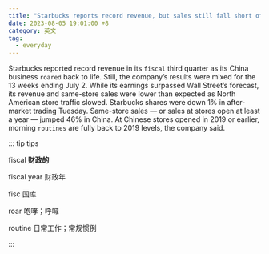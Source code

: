 ```yaml
---
title: "Starbucks reports record revenue, but sales still fall short of expectations"
date: 2023-08-05 19:01:00 +8
category: 英文
tag:
  - everyday
---
```


Starbucks reported record revenue in its `fiscal` third quarter as its China business `roared` back to life. Still, the company’s results were mixed for the 13 weeks ending July 2. While its earnings surpassed Wall Street’s forecast, its revenue and same-store sales were lower than expected as North American store traffic slowed. Starbucks shares were down 1% in after-market trading Tuesday. Same-store sales — or sales at stores open at least a year — jumped 46% in China. At Chinese stores opened in 2019 or earlier, morning `routines` are fully back to 2019 levels, the company said.

::: tip tips

fiscal **财政的**

fiscal year 财政年

fisc 国库

roar 咆哮；呼喊

routine 日常工作；常规惯例

:::
